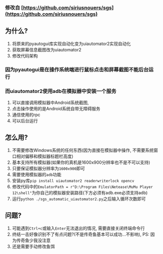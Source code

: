 ### 修改自 [https://github.com/siriusnouers/sgs](https://github.com/siriusnouers/sgs)

## 为什么?
1. 将原来的pyautogui库实现自动化变为uiautomator2实现自动化
2. 获取屏幕信息截图改为uiautomator2
3. 修改代码架构

### 因为pyautogui是在操作系统端进行鼠标点击和屏幕截图不能后台运行

### 而uiautomator2使用adb在模拟器中安装一个服务
1. 可以直接调用模拟器中Android系统截图, 
2. 点击操作使用的是Android系统自带无障碍服务
3. 通信使用的rpc
4. 可以后台运行

## 怎么用?
1. 不需要修改Windows系统的任何东西(因为直接在模拟器中操作, 不需要系统窗口相对偏移和模拟器标题栏高度)
2. 基本支持所有模拟器(如果你的真机是1600x900分辨率也不是不可以支持)
3. 只要保证模拟器分辨率为`1600x900`即可
4. 需要使用模拟器的`adb`功能
5. 安装py库`pip install uiautomator2 readerwriterlock opencv`
6. 修改代码中的`EmulatorPath = r"D:\Program Files\Netease\MuMu Player 12\shell"`为你自己的模拟器安装路径(下方必须有adb.exe必须支持adb)
8. 运行`python ./sgs_automatic_uiautomator2.py`之后输入循环次数即可

 ## 问题?
 1. 可能遇到`Ctrl+c`或输入`Enter`无法退出的情况, 需要直接关闭终端命令行
 2. 终结一击好像识别不了有点问题?(不是传奇鱼基本可以成功...不影响), PS: 因为传奇鱼少我没注意
 3. 还是需要手动修改鱼饵
